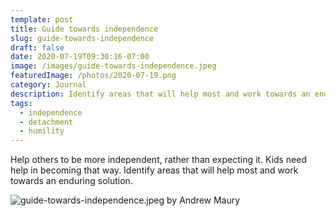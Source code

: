 ```yaml
---
template: post
title: Guide towards independence
slug: guide-towards-independence
draft: false
date: 2020-07-19T09:30:16-07:00
image: /images/guide-towards-independence.jpeg
featuredImage: /photos/2020-07-19.png
category: Journal
description: Identify areas that will help most and work towards an enduring solution.
tags:
  - independence
  - detachment
  - humility
---
```

Help others to be more independent, rather than expecting it. Kids need help in becoming that way. Identify areas that will help most and work towards an enduring solution.

![guide-towards-independence.jpeg by Andrew Maury](/images/guide-towards-independence.jpeg)
